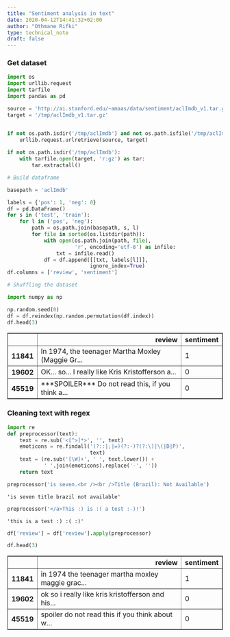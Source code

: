 ```yaml
---
title: "Sentiment analysis in text"
date: 2020-04-12T14:41:32+02:00
author: "Othmane Rifki"
type: technical_note
draft: false
---
```

### Get dataset


```python
import os
import urllib.request
import tarfile
import pandas as pd

source = 'http://ai.stanford.edu/~amaas/data/sentiment/aclImdb_v1.tar.gz'
target = '/tmp/aclImdb_v1.tar.gz'


if not os.path.isdir('/tmp/aclImdb') and not os.path.isfile('/tmp/aclImdb_v1.tar.gz'):
    urllib.request.urlretrieve(source, target)
    
if not os.path.isdir('/tmp/aclImdb'):
    with tarfile.open(target, 'r:gz') as tar:
        tar.extractall()
```


```python
# Build dataframe

basepath = 'aclImdb'

labels = {'pos': 1, 'neg': 0}
df = pd.DataFrame()
for s in ('test', 'train'):
    for l in ('pos', 'neg'):
        path = os.path.join(basepath, s, l)
        for file in sorted(os.listdir(path)):
            with open(os.path.join(path, file), 
                      'r', encoding='utf-8') as infile:
                txt = infile.read()
            df = df.append([[txt, labels[l]]], 
                           ignore_index=True)
df.columns = ['review', 'sentiment']
```


```python
# Shuffling the dataset

import numpy as np

np.random.seed(0)
df = df.reindex(np.random.permutation(df.index))
df.head(3)
```




<div>
<style scoped>
    .dataframe tbody tr th:only-of-type {
        vertical-align: middle;
    }

    .dataframe tbody tr th {
        vertical-align: top;
    }

    .dataframe thead th {
        text-align: right;
    }
</style>
<table border="1" class="dataframe">
  <thead>
    <tr style="text-align: right;">
      <th></th>
      <th>review</th>
      <th>sentiment</th>
    </tr>
  </thead>
  <tbody>
    <tr>
      <th>11841</th>
      <td>In 1974, the teenager Martha Moxley (Maggie Gr...</td>
      <td>1</td>
    </tr>
    <tr>
      <th>19602</th>
      <td>OK... so... I really like Kris Kristofferson a...</td>
      <td>0</td>
    </tr>
    <tr>
      <th>45519</th>
      <td>***SPOILER*** Do not read this, if you think a...</td>
      <td>0</td>
    </tr>
  </tbody>
</table>
</div>



### Cleaning text with regex


```python
import re
def preprocessor(text):
    text = re.sub('<[^>]*>', '', text)
    emoticons = re.findall('(?::|;|=)(?:-)?(?:\)|\(|D|P)',
                           text)
    text = (re.sub('[\W]+', ' ', text.lower()) +
            ' '.join(emoticons).replace('-', ''))
    return text
```


```python
preprocessor('is seven.<br /><br />Title (Brazil): Not Available')
```




    'is seven title brazil not available'




```python
preprocessor('</a>This :) is :( a test :-)!')
```




    'this is a test :) :( :)'




```python
df['review'] = df['review'].apply(preprocessor)
```


```python
df.head(3)
```




<div>
<style scoped>
    .dataframe tbody tr th:only-of-type {
        vertical-align: middle;
    }

    .dataframe tbody tr th {
        vertical-align: top;
    }

    .dataframe thead th {
        text-align: right;
    }
</style>
<table border="1" class="dataframe">
  <thead>
    <tr style="text-align: right;">
      <th></th>
      <th>review</th>
      <th>sentiment</th>
    </tr>
  </thead>
  <tbody>
    <tr>
      <th>11841</th>
      <td>in 1974 the teenager martha moxley maggie grac...</td>
      <td>1</td>
    </tr>
    <tr>
      <th>19602</th>
      <td>ok so i really like kris kristofferson and his...</td>
      <td>0</td>
    </tr>
    <tr>
      <th>45519</th>
      <td>spoiler do not read this if you think about w...</td>
      <td>0</td>
    </tr>
  </tbody>
</table>
</div>




```python

```
